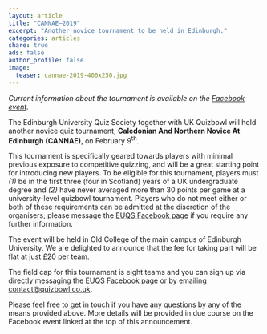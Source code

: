 ```yaml
---
layout: article
title: "CANNAE–2019"
excerpt: "Another novice tournament to be held in Edinburgh."
categories: articles
share: true
ads: false
author_profile: false
image:
  teaser: cannae-2019-400x250.jpg
---
```


*Current information about the tournament is available on the [Facebook event](https://www.facebook.com/events/2017430395045376/).*

The Edinburgh University Quiz Society together with UK Quizbowl will hold another novice quiz tournament, **Caledonian And Northern Novice At Edinburgh (CANNAE)**, on February 9<sup>th</sup>.

This tournament is specifically geared towards players with minimal previous exposure to competitive quizzing, and will be a great starting point for introducing new players. To be eligible for this tournament, players must *(1)* be in the first three (four in Scotland) years of a UK undergraduate degree and *(2)* have never averaged more than 30 points per game at a university-level quizbowl tournament. Players who do not meet either or both of these requirements can be admitted at the discretion of the organisers; please message the [EUQS Facebook page](https://www.facebook.com/UoEQuizSoc/) if you require any further information.

The event will be held in Old College of the main campus of Edinburgh University. We are delighted to announce that the fee for taking part will be flat at just £20 per team.

The field cap for this tournament is eight teams and you can sign up via directly messaging the [EUQS Facebook page](https://www.facebook.com/UoEQuizSoc/) or by emailing <contact@quizbowl.co.uk>.

Please feel free to get in touch if you have any questions by any of the means provided above. More details will be provided in due course on the Facebook event linked at the top of this announcement.
